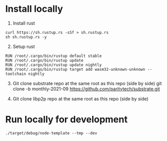# Install locally

1. Install rust
```
curl https://sh.rustup.rs -sSf > sh.rustup.rs
sh sh.rustup.rs -y
```

2. Setup rust
```
RUN /root/.cargo/bin/rustup default stable
RUN /root/.cargo/bin/rustup update
RUN /root/.cargo/bin/rustup update nightly
RUN /root/.cargo/bin/rustup target add wasm32-unknown-unknown --toolchain nightly
```

3. Git clone substrate repo at the same root as this repo (side by side)
git clone -b monthly-2021-09 https://github.com/paritytech/substrate.git

4. Git clone libp2p repo at the same root as this repo (side by side)




# Run locally for development

```
./target/debug/node-template --tmp --dev
```
